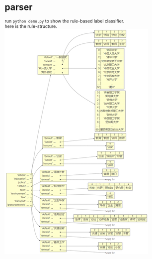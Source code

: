 # parser
run `python demo.py` to show the rule-based label classifier.  
here is the rule-structure.  
![Group-label](picture/Rule-Structure.png)
